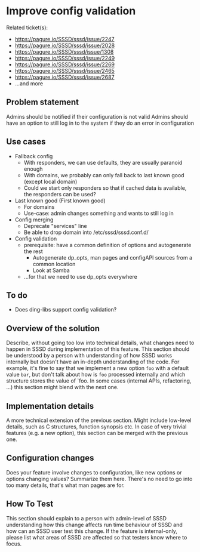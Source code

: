 # Improve config validation

Related ticket(s):

  - <https://pagure.io/SSSD/sssd/issue/2247>
  - <https://pagure.io/SSSD/sssd/issue/2028>
  - <https://pagure.io/SSSD/sssd/issue/1308>
  - <https://pagure.io/SSSD/sssd/issue/2249>
  - <https://pagure.io/SSSD/sssd/issue/2269>
  - <https://pagure.io/SSSD/sssd/issue/2465>
  - <https://pagure.io/SSSD/sssd/issue/2687>
  - ...and more

## Problem statement

Admins should be notified if their configuration is not valid Admins should have an option to still log in to the system if they do an error in configuration

## Use cases

  - Fallback config
    - With responders, we can use defaults, they are usually paranoid enough
    - With domains, we probably can only fall back to last known good (except local domain)
    - Could we start only responders so that if cached data is available, the responders can be used?
  - Last known good (First known good)
    - For domains
    - Use-case: admin changes something and wants to still log in
  - Config merging
    - Deprecate "services" line
    - Be able to drop domain into /etc/sssd/sssd.conf.d/
  - Config validation
    - prerequisite: have a common definition of options and autogenerate the rest
        - Autogenerate dp_opts, man pages and configAPI sources from a common location
        - Look at Samba
    - ...for that we need to use dp_opts everywhere

## To do

  - Does ding-libs support config validation?

## Overview of the solution

Describe, without going too low into technical details, what changes need to happen in SSSD during implementation of this feature. This section should be understood by a person with understanding of how SSSD works internally but doesn't have an in-depth understanding of the code. For example, it's fine to say that we implement a new option `foo` with a default value `bar`, but don't talk about how is `foo` processed internally and which structure stores the value of \`foo. In some cases (internal APIs, refactoring, ...) this section might blend with the next one.

## Implementation details

A more technical extension of the previous section. Might include low-level details, such as C structures, function synopsis etc. In case of very trivial features (e.g. a new option), this section can be merged with the previous one.

## Configuration changes

Does your feature involve changes to configuration, like new options or options changing values? Summarize them here. There's no need to go into too many details, that's what man pages are for.

## How To Test

This section should explain to a person with admin-level of SSSD understanding how this change affects run time behaviour of SSSD and how can an SSSD user test this change. If the feature is internal-only, please list what areas of SSSD are affected so that testers know where to focus.

